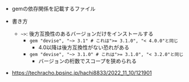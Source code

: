 - gemの依存関係を記載するファイル
- 書き方
	- `~>`: 後方互換性のあるバージョンだけをインストールする
		- `gem "devise", "~> 3.1" # これは">= 3.1.0", "< 4.0.0"と同じ`
			- 4.0以降は後方互換性がない恐れがある
		- `gem "devise", "~> 3.1.0" # これは">= 3.1.0", "< 3.2.0"と同じ`
			- バージョンの桁数でスコープを狭められる



- https://techracho.bpsinc.jp/hachi8833/2022_11_10/121901